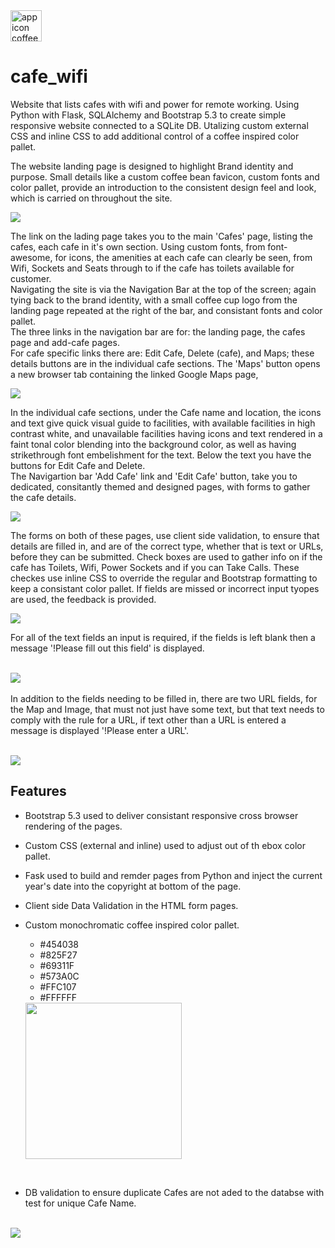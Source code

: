 <img src="static/images/favicon.ico" width="50px" alt="app icon coffee bean">

# cafe_wifi
Website that lists cafes with wifi and power for remote working. Using Python with Flask, SQLAlchemy and Bootstrap 5.3 to create simple responsive website connected to a SQLite DB. Utalizing custom external CSS and inline CSS to add additional control of a coffee inspired color pallet.

The website landing page is designed to highlight Brand identity and purpose. Small details like a custom coffee bean favicon, custom fonts and color pallet, provide an introduction to the consistent design feel and look, which is carried on throughout the site.

<img src="static/images/home.png" style="width=450px; height=600px">

The link on the lading page takes you to the main 'Cafes' page, listing the cafes, each cafe in it's own section.  Using custom fonts, from font-awesome, for icons, the amenities at each cafe can clearly be seen, from Wifi, Sockets and Seats through to if the cafe has toilets available for customer.<br>
Navigating the site is via the Navigation Bar at the top of the screen; again tying back to the brand identity, with a small coffee cup logo from the landing page repeated at the right of the bar, and consistant fonts and color pallet.<br>
The three links in the navigation bar are for: the landing page, the cafes page and add-cafe pages.<br>For cafe specific links there are: Edit Cafe, Delete (cafe), and Maps; these details buttons are in the individual cafe sections.  The 'Maps' button opens a new browser tab containing the linked Google Maps page, 

<img src="static/images/cafes.png"  style="width=450px; height=600px">

In the individual cafe sections, under the Cafe name and location, the icons and text give quick visual guide to facilities, with available facilities in high contrast white, and unavailable facilities having icons and text rendered in a faint tonal color blending into the background color, as well as having strikethrough font embelishment for the text. Below the text you have the buttons for Edit Cafe and Delete.<br>
The Navigartion bar 'Add Cafe' link and 'Edit Cafe' button, take you to dedicated, consitantly themed and designed pages, with forms to gather the cafe details.

<img src="static/images/edit.png" style="width=450px; height=600px">

The forms on both of these pages, use client side validation, to ensure that details are filled in, and are of the correct type, whether that is text or URLs, before they can be submitted. Check boxes are used to gather info on if the cafe has Toilets, Wifi, Power Sockets and if you can Take Calls. These checkes use inline CSS to override the regular and Bootstrap formatting to keep a consistant color pallet.  If fields are missed or incorrect input tyopes are used, the feedback is provided.

<img src="static/images/add.png" style="width=450px; height=600px">

For all of the text fields an input is required, if the fields is left blank then a message '!Please fill out this field' is displayed.<br>
<br>

<img src="static/images/add_name_validation.png" style="width=450px; height=600px"><br>
<br>
In addition to the fields needing to be filled in, there are two URL fields, for the Map and Image, that must not just have some text, but that text needs to comply with the rule for a URL, if text other than a URL is entered a message is displayed '!Please enter a URL'.<br>
<br>

<img src="static/images/add_map_url_validation.png" style="width=450px; height=600px">

<!-- FEATURES -->
## Features

- Bootstrap 5.3 used to deliver consistant responsive cross browser rendering of the pages.
- Custom CSS (external and inline) used to adjust out of th ebox color pallet.
- Fask used to build and remder pages from Python and inject the current year's date into the copyright at bottom of the page.
- Client side Data Validation in the HTML form pages.
- Custom monochromatic coffee inspired color pallet.
  - #454038
  - #825F27
  - #69311F
  - #573A0C
  - #FFC107
  - #FFFFFF

  <img src="static/images/color_pallet.png" width="250px">
<br>

- DB validation to ensure duplicate Cafes are not aded to the databse with test for unique Cafe Name.
<br><br>
<img src="static/images/duplicate_cafe_name.png" style="width=450px; height=600px">
